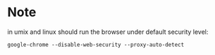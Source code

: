 # Note
in umix and linux should run the browser under default security level:

`google-chrome --disable-web-security --proxy-auto-detect`
